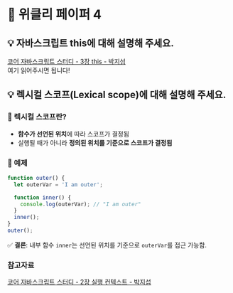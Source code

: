# 🌟 위클리 페이퍼 4

## 💡 자바스크립트 this에 대해 설명해 주세요.

[코어 자바스크립트 스터디 - 3장 this - 박지섭](https://github.com/FE-Study-Journey/Core-JS-Study/blob/main/03_this/%EB%B0%95%EC%A7%80%EC%84%AD.md)<br/>
여기 읽어주시면 됩니다!

## 💡 렉시컬 스코프(Lexical scope)에 대해 설명해 주세요.

### 📌 렉시컬 스코프란?

- **함수가 선언된 위치**에 따라 스코프가 결정됨
- 실행될 때가 아니라 **정의된 위치를 기준으로 스코프가 결정됨**

### 📌 예제

```javascript
function outer() {
  let outerVar = 'I am outer';

  function inner() {
    console.log(outerVar); // "I am outer"
  }
  inner();
}
outer();
```

✅ **결론**: 내부 함수 `inner`는 선언된 위치를 기준으로 `outerVar`를 접근 가능함.

### 참고자료

[코어 자바스크립트 스터디 - 2장 실행 컨텍스트 - 박지섭](https://github.com/FE-Study-Journey/Core-JS-Study/blob/main/03_this/%EB%B0%95%EC%A7%80%EC%84%AD.md)
